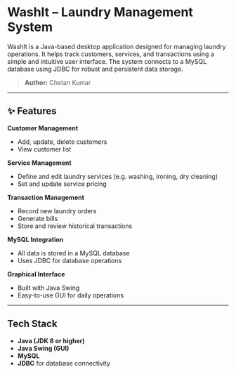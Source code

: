 # WashIt  – Laundry Management System

WashIt is a Java-based desktop application designed for managing laundry operations. It helps track customers, services, and transactions using a simple and intuitive user interface. The system connects to a MySQL database using JDBC for robust and persistent data storage.

> **Author:** Chetan Kumar 

---

## ✨ Features

 **Customer Management**  
- Add, update, delete customers  
- View customer list

 **Service Management**  
- Define and edit laundry services (e.g. washing, ironing, dry cleaning)  
- Set and update service pricing

 **Transaction Management**  
- Record new laundry orders  
- Generate bills  
- Store and review historical transactions

 **MySQL Integration**  
- All data is stored in a MySQL database  
- Uses JDBC for database operations

 **Graphical Interface**  
- Built with Java Swing  
- Easy-to-use GUI for daily operations

---

##  Tech Stack

- **Java (JDK 8 or higher)**  
- **Java Swing (GUI)**  
- **MySQL**  
- **JDBC** for database connectivity
